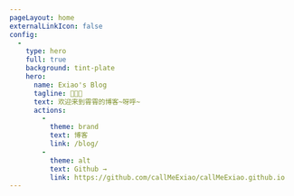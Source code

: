 ```yaml
---
pageLayout: home
externalLinkIcon: false
config:
  -
    type: hero
    full: true
    background: tint-plate
    hero:
      name: Exiao's Blog
      tagline: 🦁🥥🌻
      text: 欢迎来到霄霄的博客~呀呼~
      actions:
        -
          theme: brand
          text: 博客
          link: /blog/
        -
          theme: alt
          text: Github →
          link: https://github.com/callMeExiao/callMeExiao.github.io
---
```

